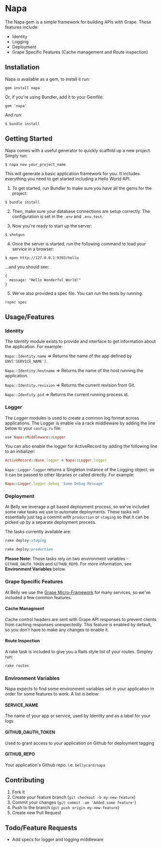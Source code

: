 # Napa

The Napa gem is a simple framework for building APIs with Grape. These features include:

* Identity
* Logging
* Deployment
* Grape Specific Features (Cache management and Route inspection)

## Installation

Napa is available as a gem, to install it run:

```
gem install napa
```

Or, if you're using Bundler, add it to your Gemfile:

```
gem 'napa'
```

And run:

```
$ bundle install
```

## Getting Started

Napa comes with a useful generator to quickly scaffold up a new project. Simply run:

```
$ napa new your_project_name
```

This will generate a basic application framework for you. It includes everything you need to get started including a Hello World API.

1) To get started, run Bundler to make sure you have all the gems for the project:

```
$ bundle install
```

2) Then, make sure your database connections are setup correctly. The configuration is set in the `.env` and `.env.test`.

3) Now you're ready to start up the server:

```
$ shotgun
```

4) Once the server is started, run the following command to load your service in a browser:

```
$ open http://127.0.0.1:9393/hello
```

...and you should see:

```
{
  message: "Hello Wonderful World!"
}
```

5) We've also provided a spec file. You can run the tests by running:

```
rspec spec
```

## Usage/Features

### Identity
The *Identity* module exists to provide and interface to get information about the application. For example:

`Napa::Identity.name` => Returns the name of the app defined by `ENV['SERVICE_NAME']`.

`Napa::Identity.hostname` => Returns the name of the host running the application.

`Napa::Identity.revision` => Returns the current revision from Git.

`Napa::Identity.pid` => Returns the current running process id.

### Logger
The *Logger* modules is used to create a common log format across applications. The Logger is enable via a rack middleware by adding the line below to your `config.ru` file:

```ruby
use Napa::Middleware::Logger
```

You can also enable the logger for ActiveRecord by adding the following line to an initializer:

```ruby
ActiveRecord::Base.logger = Napa::Logger.logger
```

`Napa::Logger.logger` returns a Singleton instance of the Logging object, so it can be passed to other libraries or called directly. For example:

```ruby
Napa::Logger.logger.debug 'Some Debug Message'
```

### Deployment
At Belly we leverage a git based deployment process, so we've included some rake tasks we use to automate deployments. These tasks will essentially just tag a commit with `production` or `staging` so that it can be picked up by a separate deployment process.

The tasks currently available are:

```ruby
rake deploy:staging
```


```ruby
rake deploy:production
```

**Please Note:** These tasks rely on two environment variables - `GITHUB_OAUTH_TOKEN` and `GITHUB_REPO`. For more information, see **Environment Variables** below. 

### Grape Specific Features
At Belly we use the [Grape Micro-Framework](https://github.com/intridea/grape) for many services, so we've included a few common features.

#### Cache Managment
Cache control headers are sent with Grape API responses to prevent clients from caching responses unexpectedly. This feature is enabled by default, so you don't have to make any changes to enable it.

#### Route Inspection
A rake task is included to give you a Rails style list of your routes. Simpley run:

```ruby
rake routes
```

### Environment Variables
Napa expects to find some environment variables set in your application in order for some features to work. A list is below:

#### SERVICE_NAME
The name of your app or service, used by Identity and as a label for your logs

#### GITHUB\_OAUTH\_TOKEN
Used to grant access to your application on Github for deployment tagging

#### GITHUB_REPO
Your application's Github repo. i.e. `bellycard/napa`

## Contributing

1. Fork it
2. Create your feature branch (`git checkout -b my-new-feature`)
3. Commit your changes (`git commit -am 'Added some feature'`)
4. Push to the branch (`git push origin my-new-feature`)
5. Create new Pull Request


## Todo/Feature Requests

* Add specs for logger and logging middleware